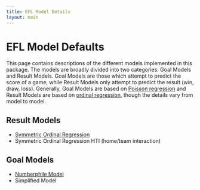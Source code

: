 ```yaml
---
title: EFL Model Details
layout: main
---
```


# EFL Model Defaults

This page contains descriptions of the different models implemented in this package. The models are broadly divided into two categories: Goal Models and Result Models. Goal Models are those which attempt to predict the score of a game, while Result Models only attempt to predict the result (win, draw, loss). Generally, Goal Models are based on [Poisson regression](https://en.wikipedia.org/wiki/Poisson_regression) and Result Models are based on [ordinal regression](https://en.wikipedia.org/wiki/Ordered_logit), though the details vary from model to model.

## Result Models

* [Symmetric Ordinal Regression](symordreg.html)
* Symmetric Ordinal Regression HTI (home/team interaction)

## Goal Models

* [Numberphile Model](numberphile.html)
* Simplified Model
